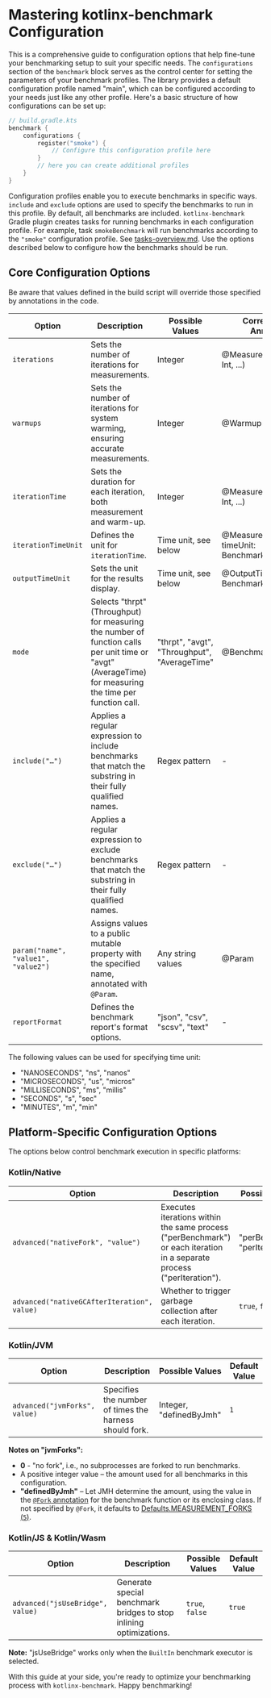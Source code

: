 # Mastering kotlinx-benchmark Configuration

This is a comprehensive guide to configuration options that help fine-tune your benchmarking setup to suit your specific needs.
The `configurations` section of the `benchmark` block serves as the control center for setting the parameters of your benchmark profiles. The library provides a default configuration profile named "main", which can be configured according to your needs just like any other profile. Here's a basic structure of how configurations can be set up:
```kotlin
// build.gradle.kts
benchmark {
    configurations {
        register("smoke") {
            // Configure this configuration profile here
        }
        // here you can create additional profiles
    }
}
```
Configuration profiles enable you to execute benchmarks in specific ways.
`include` and `exclude` options are used to specify the benchmarks to run in this profile.
By default, all benchmarks are included.
`kotlinx-benchmark` Gradle plugin creates tasks for running benchmarks in each configuration profile. For example, 
task `smokeBenchmark` will run benchmarks according to the `"smoke"` configuration profile. See [tasks-overview.md](tasks-overview.md).
Use the options described below to configure how the benchmarks should be run.

## Core Configuration Options

Be aware that values defined in the build script will override those specified by annotations in the code.

| Option                              | Description                                                                                                                  | Possible Values               | Corresponding Annotation                            |
| ----------------------------------- |------------------------------------------------------------------------------------------------------------------------------|-------------------------------|-----------------------------------------------------|
| `iterations`                        | Sets the number of iterations for measurements.                                                                              | Integer                       | @Measurement(iterations: Int, ...)                  |
| `warmups`                           | Sets the number of iterations for system warming, ensuring accurate measurements.                                            | Integer                       | @Warmup(iterations: Int)                            |
| `iterationTime`                     | Sets the duration for each iteration, both measurement and warm-up.                                                        | Integer                       | @Measurement(..., time: Int, ...)                   |
| `iterationTimeUnit`                 | Defines the unit for `iterationTime`.                                                                                        | Time unit, see below          | @Measurement(..., timeUnit: BenchmarkTimeUnit, ...) |
| `outputTimeUnit`                    | Sets the unit for the results display.                                                                                       | Time unit, see below          | @OutputTimeUnit(value: BenchmarkTimeUnit)           |
| `mode`                              | Selects "thrpt" (Throughput) for measuring the number of function calls per unit time or "avgt" (AverageTime) for measuring the time per function call. | "thrpt", "avgt", "Throughput", "AverageTime"       | @BenchmarkMode                                      |
| `include("…")`                      | Applies a regular expression to include benchmarks that match the substring in their fully qualified names.                  | Regex pattern                 | -                                                   |
| `exclude("…")`                      | Applies a regular expression to exclude benchmarks that match the substring in their fully qualified names.                  | Regex pattern                 | -                                                   |
| `param("name", "value1", "value2")` | Assigns values to a public mutable property with the specified name, annotated with `@Param`.                                | Any string values             | @Param                                              |
| `reportFormat`                      | Defines the benchmark report's format options.                                                                               | "json", "csv", "scsv", "text" | -                                                   |

The following values can be used for specifying time unit:
- "NANOSECONDS", "ns", "nanos"
- "MICROSECONDS", "us", "micros"
- "MILLISECONDS", "ms", "millis"
- "SECONDS", "s", "sec"
- "MINUTES", "m", "min"

## Platform-Specific Configuration Options

The options below control benchmark execution in specific platforms:

### Kotlin/Native
| Option                                        | Description                                                                                                            | Possible Values                | Default Value  |
|-----------------------------------------------|------------------------------------------------------------------------------------------------------------------------|--------------------------------|----------------|
| `advanced("nativeFork", "value")`             | Executes iterations within the same process ("perBenchmark") or each iteration in a separate process ("perIteration"). | "perBenchmark", "perIteration" | "perBenchmark" |
| `advanced("nativeGCAfterIteration", value)`   | Whether to trigger garbage collection after each iteration.                                                            | `true`, `false`                | `false`        |

### Kotlin/JVM
| Option                                      | Description                                                | Possible Values                | Default Value  |
|---------------------------------------------|------------------------------------------------------------|--------------------------------|----------------|
| `advanced("jvmForks", value)`               | Specifies the number of times the harness should fork.     | Integer, "definedByJmh"        | `1`            |

**Notes on "jvmForks":**
- **0** - "no fork", i.e., no subprocesses are forked to run benchmarks.
- A positive integer value – the amount used for all benchmarks in this configuration.
- **"definedByJmh"** – Let JMH determine the amount, using the value in the [`@Fork` annotation](https://javadoc.io/static/org.openjdk.jmh/jmh-core/1.21/org/openjdk/jmh/annotations/Fork.html) for the benchmark function or its enclosing class. If not specified by `@Fork`, it defaults to [Defaults.MEASUREMENT_FORKS (`5`)](https://javadoc.io/static/org.openjdk.jmh/jmh-core/1.21/org/openjdk/jmh/runner/Defaults.html#MEASUREMENT_FORKS).

### Kotlin/JS & Kotlin/Wasm
| Option                                        | Description                                                                                           | Possible Values | Default Value |
|-----------------------------------------------|-------------------------------------------------------------------------------------------------------|-----------------|---------------|
| `advanced("jsUseBridge", value)`              | Generate special benchmark bridges to stop inlining optimizations.                                    | `true`, `false` | `true`        |

**Note:** "jsUseBridge" works only when the `BuiltIn` benchmark executor is selected.

With this guide at your side, you're ready to optimize your benchmarking process with `kotlinx-benchmark`. Happy benchmarking!